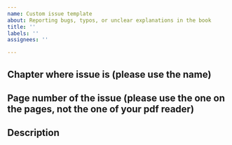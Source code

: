 ```yaml
---
name: Custom issue template
about: Reporting bugs, typos, or unclear explanations in the book
title: ''
labels: ''
assignees: ''

---
```


## Chapter where issue is (please use the name)

## Page number of the issue (please use the one on the pages, not the one of your pdf reader)

## Description
